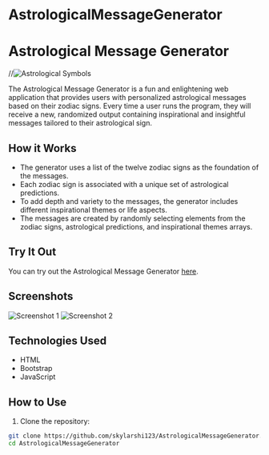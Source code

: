 # AstrologicalMessageGenerator
# Astrological Message Generator

//![Astrological Symbols](link_to_astrological_symbols.png)

The Astrological Message Generator is a fun and enlightening web application that provides users with personalized astrological messages based on their zodiac signs. Every time a user runs the program, they will receive a new, randomized output containing inspirational and insightful messages tailored to their astrological sign.

## How it Works

- The generator uses a list of the twelve zodiac signs as the foundation of the messages.
- Each zodiac sign is associated with a unique set of astrological predictions.
- To add depth and variety to the messages, the generator includes different inspirational themes or life aspects.
- The messages are created by randomly selecting elements from the zodiac signs, astrological predictions, and inspirational themes arrays.

## Try It Out

You can try out the Astrological Message Generator [here](link_to_live_demo).

## Screenshots

![Screenshot 1](link_to_screenshot_1.png)
![Screenshot 2](link_to_screenshot_2.png)

## Technologies Used

- HTML
- Bootstrap
- JavaScript

## How to Use

1. Clone the repository:

```bash
git clone https://github.com/skylarshi123/AstrologicalMessageGenerator.git
cd AstrologicalMessageGenerator
